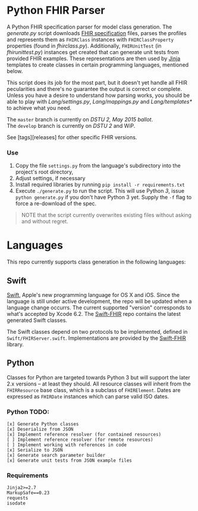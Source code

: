 Python FHIR Parser
==================

A Python FHIR specification parser for model class generation.
The _generate.py_ script downloads [FHIR specification][fhir] files, parses the profiles and represents them as `FHIRClass` instances with `FHIRClassProperty` properties (found in _fhirclass.py_).
Additionally, `FHIRUnitTest` (in _fhirunittest.py_) instances get created that can generate unit tests from provided FHIR examples.
These representations are then used by [Jinja][] templates to create classes in certain programming languages, mentioned below.

This script does its job for the most part, but it doesn't yet handle all FHIR pecularities and there's no guarantee the output is correct or complete.
Unless you have a desire to understand how parsing works, you should be able to play with _Lang/settings.py_, _Lang/mappings.py_ and _Lang/templates*_ to achieve what you need.

The `master` branch is currently on _DSTU 2, May 2015 ballot_.  
The `develop` branch is currently on _DSTU 2_ and WiP.

See [tags][releases] for other specific FHIR versions.

### Use ###

1. Copy the file `settings.py` from the language's subdirectory into the project's root directory, 
2. Adjust settings, if necessary
3. Install required libraries by running `pip install -r requirements.txt`
4. Execute `./generate.py` to run the script.
    This will use Python _3_, issue `python generate.py` if you don't have Python 3 yet.
    Supply the `-f` flag to force a re-download of the spec.

> NOTE that the script currently overwrites existing files without asking and without regret.


Languages
=========

This repo currently supports class generation in the following languages:

Swift
-----

[Swift][], Apple's new programming language for OS X and iOS.
Since the language is still under active development, the repo will be updated when a language change occurrs.
The current supported "version" corresponds to what's accepted by Xcode 6.2.
The [Swift-FHIR][] repo contains the latest generated Swift classes.

The Swift classes depend on two protocols to be implemented, defined in `Swift/FHIRServer.swift`.
Implementations are provided by the [Swift-FHIR][] library.

Python
------

Classes for Python are targeted towards Python 3 but will support the later 2.x versions – at least they should.
All resource classes will inherit from the `FHIRResource` base class, which is a subclass of `FHIRElement`.
Dates are expressed as `FHIRDate` instances which can parse valid ISO dates.

### Python TODO: ###

```text
[x] Generate Python classes
[x] Deserialize from JSON
[x] Implement reference resolver (for contained resources)
[ ] Implement reference resolver (for remote resources)
[ ] Implement working with references in code
[x] Serialize to JSON
[x] Generate search parameter builder
[x] Generate unit tests from JSON example files
```

### Requirements ###

```text
Jinja2>=2.7
MarkupSafe==0.23
requests
isodate
```


[fhir]: http://www.hl7.org/implement/standards/fhir/
[jinja]: http://jinja.pocoo.org
[swift]: https://developer.apple.com/swift/
[swift-fhir]: https://github.com/smart-on-fhir/Swift-FHIR
